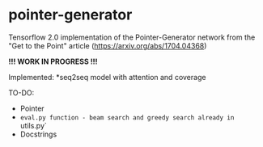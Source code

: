 # pointer-generator

Tensorflow 2.0 implementation of the Pointer-Generator network from the "Get to the Point" article (https://arxiv.org/abs/1704.04368)

**!!! WORK IN PROGRESS !!!**

Implemented:
*seq2seq model with attention and coverage

TO-DO:
* Pointer
* `eval.py function - beam search and greedy search already in `utils.py`
* Docstrings
